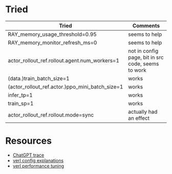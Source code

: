 
# Tried
| Tried                                               | Comments                           |
|-----------------------------------------------------|------------------------------------|
| RAY_memory_usage_threshold=0.95                     | seems to help                      |
| RAY_memory_monitor_refresh_ms=0                     | seems to help                      |
| actor_rollout_ref.rollout.agent.num_workers=1       | not in config page, bit in src code, seems to work |
| (data.)train_batch_size=1                           | works                              |
| (actor_rollout_ref.actor.)ppo_mini_batch_size=1     | works                              |
| infer_tp=1                                          | works                              |
| train_sp=1                                          | works                              |
| actor_rollout_ref.rollout.mode=sync                 | actually had an effect             |


# Resources
- [ChatGPT trace](https://chatgpt.com/g/g-p-6811e563679c81919cde9697cc820272-arc/c/68d6bcbf-6cbc-8333-882a-817d17abf15f)
- [verl config explanations](https://verl.readthedocs.io/en/latest/examples/config.html)
- [verl performance tuning](https://verl.readthedocs.io/en/latest/perf/perf_tuning.html)